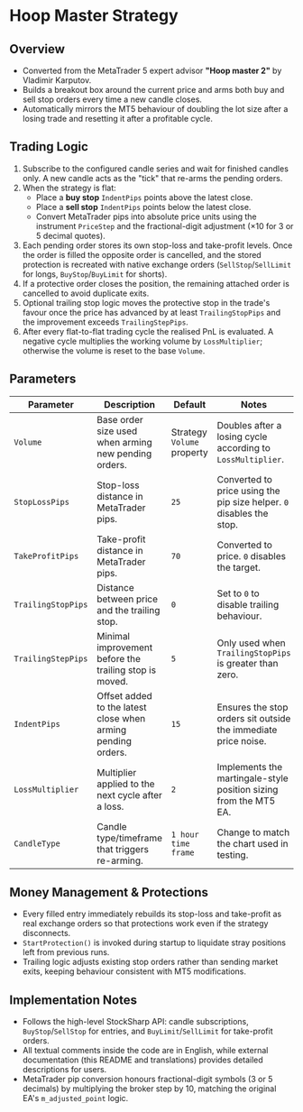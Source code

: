 # Hoop Master Strategy

## Overview
- Converted from the MetaTrader 5 expert advisor **"Hoop master 2"** by Vladimir Karputov.
- Builds a breakout box around the current price and arms both buy and sell stop orders every time a new candle closes.
- Automatically mirrors the MT5 behaviour of doubling the lot size after a losing trade and resetting it after a profitable cycle.

## Trading Logic
1. Subscribe to the configured candle series and wait for finished candles only. A new candle acts as the "tick" that re-arms the pending orders.
2. When the strategy is flat:
   - Place a **buy stop** `IndentPips` points above the latest close.
   - Place a **sell stop** `IndentPips` points below the latest close.
   - Convert MetaTrader pips into absolute price units using the instrument `PriceStep` and the fractional-digit adjustment (×10 for 3 or 5 decimal quotes).
3. Each pending order stores its own stop-loss and take-profit levels. Once the order is filled the opposite order is cancelled, and the stored protection is recreated with native exchange orders (`SellStop`/`SellLimit` for longs, `BuyStop`/`BuyLimit` for shorts).
4. If a protective order closes the position, the remaining attached order is cancelled to avoid duplicate exits.
5. Optional trailing stop logic moves the protective stop in the trade's favour once the price has advanced by at least `TrailingStopPips` and the improvement exceeds `TrailingStepPips`.
6. After every flat-to-flat trading cycle the realised PnL is evaluated. A negative cycle multiplies the working volume by `LossMultiplier`; otherwise the volume is reset to the base `Volume`.

## Parameters
| Parameter | Description | Default | Notes |
|-----------|-------------|---------|-------|
| `Volume` | Base order size used when arming new pending orders. | Strategy `Volume` property | Doubles after a losing cycle according to `LossMultiplier`. |
| `StopLossPips` | Stop-loss distance in MetaTrader pips. | `25` | Converted to price using the pip size helper. `0` disables the stop. |
| `TakeProfitPips` | Take-profit distance in MetaTrader pips. | `70` | Converted to price. `0` disables the target. |
| `TrailingStopPips` | Distance between price and the trailing stop. | `0` | Set to `0` to disable trailing behaviour. |
| `TrailingStepPips` | Minimal improvement before the trailing stop is moved. | `5` | Only used when `TrailingStopPips` is greater than zero. |
| `IndentPips` | Offset added to the latest close when arming pending orders. | `15` | Ensures the stop orders sit outside the immediate price noise. |
| `LossMultiplier` | Multiplier applied to the next cycle after a loss. | `2` | Implements the martingale-style position sizing from the MT5 EA. |
| `CandleType` | Candle type/timeframe that triggers re-arming. | `1 hour time frame` | Change to match the chart used in testing. |

## Money Management & Protections
- Every filled entry immediately rebuilds its stop-loss and take-profit as real exchange orders so that protections work even if the strategy disconnects.
- `StartProtection()` is invoked during startup to liquidate stray positions left from previous runs.
- Trailing logic adjusts existing stop orders rather than sending market exits, keeping behaviour consistent with MT5 modifications.

## Implementation Notes
- Follows the high-level StockSharp API: candle subscriptions, `BuyStop`/`SellStop` for entries, and `BuyLimit`/`SellLimit` for take-profit orders.
- All textual comments inside the code are in English, while external documentation (this README and translations) provides detailed descriptions for users.
- MetaTrader pip conversion honours fractional-digit symbols (3 or 5 decimals) by multiplying the broker step by 10, matching the original EA's `m_adjusted_point` logic.
